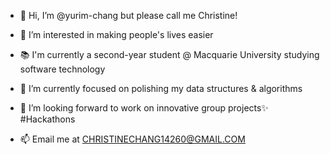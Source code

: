 - 👋 Hi, I’m @yurim-chang but please call me Christine!
- 👀 I’m interested in making people's lives easier 
- 📚 I'm currently a second-year student @ Macquarie University studying software technology 
- 🌱 I’m currently focused on polishing my data structures & algorithms
- 💞️ I’m looking forward to work on innovative group projects✨ #Hackathons

- 📫 Email me at CHRISTINECHANG14260@GMAIL.COM

<!---
yurim-chang/yurim-chang is a ✨ special ✨ repository because its `README.md` (this file) appears on your GitHub profile.
You can click the Preview link to take a look at your changes.
--->
